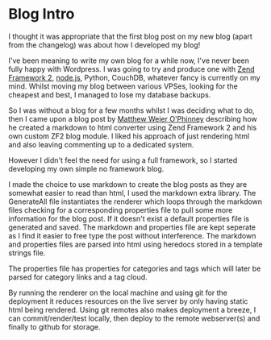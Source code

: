 Blog Intro
==========

I thought it was appropriate that the first blog post on my new blog (apart from the changelog) was about how I developed my blog!

I've been meaning to write my own blog for a while now, I've never been fully happy with Wordpress. I was going to try and produce one with [Zend Framework 2](https://github.com/zendframework/zf2/), [node.js](http://nodejs.org/), Python, CouchDB, whatever fancy is currently on my mind. Whilst moving my blog between various VPSes, looking for the cheapest and best, I managed to lose my database backups.

So I was without a blog for a few months whilst I was deciding what to do, then I came upon a blog post by [Matthew Weier O'Phinney](http://mwop.net/blog/2012-05-developing-a-zf2-blog.html) describing how he created a markdown to html converter using Zend Framework 2 and his own custom ZF2 blog module. I liked his approach of just rendering html and also leaving commenting up to a dedicated system.

However I didn't feel the need for using a full framework, so I started developing my own simple no framework blog.

I made the choice to use markdown to create the blog posts as they are somewhat easier to read than html,  I used the markdown extra library. The GenerateAll file instantiates the renderer which loops through the markdown files checking for a corresponding properties file to pull some more information for the blog post. If it doesn't exist a default properties file is generated and saved. The markdown and properties file are kept seperate as I find it easier to free type the post without interference. The markdown and properties files are parsed into html using heredocs stored in a template strings file.

The properties file has properties for categories and tags which will later be parsed for category links and a tag cloud.

By running the renderer on the local machine and using git for the deployment it reduces resources on the live server by only having static html being rendered. Using git remotes also makes deployment a breeze, I can commit/render/test locally, then deploy to the remote webserver(s) and finally to github for storage.